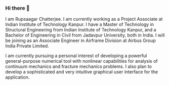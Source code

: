 ### Hi there 👋

I am Rupsaagar Chatterjee. I am currently working as a Project Associate at Indian Institute of Technology Kanpur. I have a Master of Technology in Structural Engineering from Indian Institute of Technology Kanpur, and a Bachelor of Engineering in Civil from Jadavpur University, both in India. I will be joining as an Associate Engineer in Airframe Division at Airbus Group India Private Limited.

I am currently pursuing a personal interest of developing a powerful general-purpose numerical tool with nonlinear capabilities for analysis of continuum mechanics and fracture mechanics problems. I also plan to develop a sophisticated and very intuitive graphical user interface for the application.

<!--
**rupsagar/rupsagar** is a ✨ _special_ ✨ repository because its `README.md` (this file) appears on your GitHub profile.

Here are some ideas to get you started:

- 🔭 I’m currently working on ...
- 🌱 I’m currently learning ...
- 👯 I’m looking to collaborate on ...
- 🤔 I’m looking for help with ...
- 💬 Ask me about ...
- 📫 How to reach me: ...
- 😄 Pronouns: ...
- ⚡ Fun fact: ...
-->
